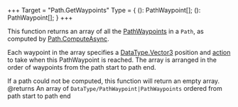 +++
Target = "Path.GetWaypoints"
Type = { (): PathWaypoint[]; (): PathWaypoint[]; }
+++

This function returns an array of all the [PathWaypoints](https://developer.roblox.com/search#stq=PathWaypoint) in a `Path`, as computed by [Path.ComputeAsync](https://developer.roblox.com/api-reference/function/Path/ComputeAsync).Each waypoint in the array specifies a [DataType.Vector3](https://developer.roblox.com/search#stq=Vector3) position and [action](https://developer.roblox.com/search#stq=PathWaypointAction) to take when this PathWaypoint is reached. The array is arranged in the order of waypoints from the path start to path end.If a path could not be computed, this function will return an empty array.@returns An array of `DataType/PathWaypoint|PathWaypoints` ordered from path start to path end